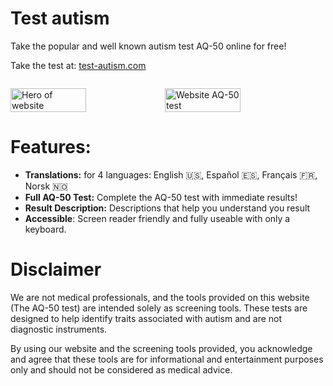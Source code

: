 # Test autism
Take the popular and well known autism test AQ-50 online for free!

Take the test at: [test-autism.com](https://test-autism.com/)

![]()![]()

<div style="width:100%; display:flex; alignt-items:center;">
  <img src="https://github.com/FarouqJalabi/test-autism/assets/139611840/c2496dc8-55fe-46e1-9c66-bb14520b9b0d" width="49%" alt="Hero of website" />
  <img src="https://github.com/FarouqJalabi/test-autism/assets/139611840/23614b39-7248-4532-87e1-140c1ccf03a1" width="49%" alt="Website AQ-50 test" /> 
</div>

# Features:
- **Translations:** for 4 languages: English 🇺🇸, Español 🇪🇸, Français 🇫🇷, Norsk 🇳🇴
- **Full AQ-50 Test:** Complete the AQ-50 test with immediate results!
- **Result Description:** Descriptions that help you understand you result 
- **Accessible**: Screen reader friendly and fully useable with only a keyboard.

# Disclaimer
We are not medical professionals, and the tools provided on this website (The AQ-50 test) are intended solely as screening tools. These tests are designed to help identify traits associated with autism and are not diagnostic instruments.

By using our website and the screening tools provided, you acknowledge and agree that these tools are for informational and entertainment purposes only and should not be considered as medical advice.
